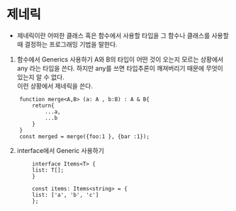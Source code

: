 # 제네릭

- 제네릭이란 어떠한 클래스 혹은 함수에서 사용할 타입을 그 함수나 클래스를 사용할 때 결정하는 프로그래밍 기법을 말한다.



1. 함수에서 Generics 사용하기
 A와 B의 타입이 어떤 것이 오는지 모르는 상황에서 any 라는 타입을 쓴다. 하지만 any를 쓰면 타입추론이 깨져버리기 때문에 무엇이 있는지 알 수 없다.   
 이런 상황에서 제네릭을 쓴다.

```
    function merge<A,B> (a: A , b:B) : A & B{
        return{
            ...a,
            ...b
        }
    }
    const merged = merge({foo:1 }, {bar :1});
```

2. interface에서 Generic 사용하기

```
        interface Items<T> {
        list: T[];
        }

        const items: Items<string> = {
        list: ['a', 'b', 'c']
        };
```